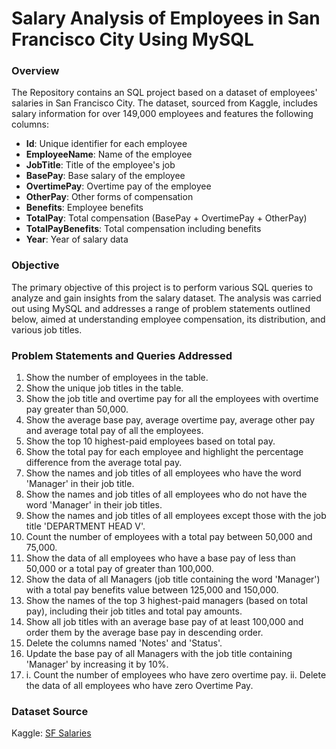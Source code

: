 # Salary Analysis of Employees in San Francisco City Using MySQL

### Overview
The Repository contains an SQL project based on a dataset of employees' salaries in San Francisco City. The dataset, sourced from Kaggle, includes salary information for over 149,000 employees and features the following columns:
* **Id**: Unique identifier for each employee
* **EmployeeName**: Name of the employee
* **JobTitle**: Title of the employee's job
* **BasePay**: Base salary of the employee
* **OvertimePay**: Overtime pay of the employee
* **OtherPay**: Other forms of compensation
* **Benefits**: Employee benefits
* **TotalPay**: Total compensation (BasePay + OvertimePay + OtherPay)
* **TotalPayBenefits**: Total compensation including benefits
* **Year**: Year of salary data


### Objective
The primary objective of this project is to perform various SQL queries to analyze and gain insights from the salary dataset. The analysis was carried out using MySQL and addresses a range of problem statements outlined below, aimed at understanding employee compensation, its distribution, and various job titles.


### Problem Statements and Queries Addressed
1.	Show the number of employees in the table.
2.	Show the unique job titles in the table.
3.	Show the job title and overtime pay for all the employees with overtime pay greater than 50,000.
4.	Show the average base pay, average overtime pay, average other pay and average total pay of all the employees.
5.	Show the top 10 highest-paid employees based on total pay.
6.	Show the total pay for each employee and highlight the percentage difference from the average total pay.
7.	Show the names and job titles of all employees who have the word 'Manager' in their job title.
8.	Show the names and job titles of all employees who do not have the word 'Manager' in their job titles.
9.	Show the names and job titles of all employees except those with the job title 'DEPARTMENT HEAD V'.
10.	Count the number of employees with a total pay between 50,000 and 75,000.
11.	Show the data of all employees who have a base pay of less than 50,000 or a total pay of greater than 100,000.
12.	Show the data of all Managers (job title containing the word 'Manager') with a total pay benefits value between 125,000 and 150,000.
13.	Show the names of the top 3 highest-paid managers (based on total pay), including their job titles and total pay amounts.
14.	Show all job titles with an average base pay of at least 100,000 and order them by the average base pay in descending order.
15.	Delete the columns named 'Notes' and 'Status'.
16.	Update the base pay of all Managers with the job title containing 'Manager' by increasing it by 10%.
17.	i.  Count the number of employees who have zero overtime pay.
    ii. Delete the data of all employees who have zero Overtime Pay.


### Dataset Source
Kaggle: [SF Salaries](https://www.kaggle.com/datasets/kaggle/sf-salaries)


